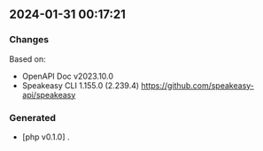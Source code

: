 

## 2024-01-31 00:17:21
### Changes
Based on:
- OpenAPI Doc v2023.10.0 
- Speakeasy CLI 1.155.0 (2.239.4) https://github.com/speakeasy-api/speakeasy
### Generated
- [php v0.1.0] .
